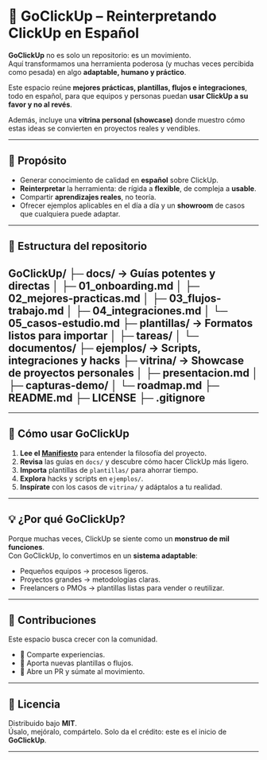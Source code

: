 # 🚀 GoClickUp – Reinterpretando ClickUp en Español  

**GoClickUp** no es solo un repositorio: es un movimiento.  
Aquí transformamos una herramienta poderosa (y muchas veces percibida como pesada) en algo **adaptable, humano y práctico**.  

Este espacio reúne **mejores prácticas, plantillas, flujos e integraciones**, todo en español, para que equipos y personas puedan **usar ClickUp a su favor y no al revés**.  

Además, incluye una **vitrina personal (showcase)** donde muestro cómo estas ideas se convierten en proyectos reales y vendibles.  

---

## 🎯 Propósito

- Generar conocimiento de calidad en **español** sobre ClickUp.  
- **Reinterpretar** la herramienta: de rígida a **flexible**, de compleja a **usable**.  
- Compartir **aprendizajes reales**, no teoría.  
- Ofrecer ejemplos aplicables en el día a día y un **showroom** de casos que cualquiera puede adaptar.  

---

## 📂 Estructura del repositorio
GoClickUp/
├─ docs/ → Guías potentes y directas
│ ├─ 01_onboarding.md
│ ├─ 02_mejores-practicas.md
│ ├─ 03_flujos-trabajo.md
│ ├─ 04_integraciones.md
│ └─ 05_casos-estudio.md
├─ plantillas/ → Formatos listos para importar
│ ├─ tareas/
│ └─ documentos/
├─ ejemplos/ → Scripts, integraciones y hacks
├─ vitrina/ → Showcase de proyectos personales
│ ├─ presentacion.md
│ ├─ capturas-demo/
│ └─ roadmap.md
├─ README.md
├─ LICENSE
├─ .gitignore
---


---

## 🚀 Cómo usar GoClickUp

1. **Lee el [Manifiesto](docs/00_manifiesto.md)** para entender la filosofía del proyecto.  
2. **Revisa** las guías en `docs/` y descubre cómo hacer ClickUp más ligero.  
3. **Importa** plantillas de `plantillas/` para ahorrar tiempo.  
4. **Explora** hacks y scripts en `ejemplos/`.  
5. **Inspírate** con los casos de `vitrina/` y adáptalos a tu realidad.  

---

## 💡 ¿Por qué GoClickUp?

Porque muchas veces, ClickUp se siente como un **monstruo de mil funciones**.  
Con GoClickUp, lo convertimos en un **sistema adaptable**:  
- Pequeños equipos → procesos ligeros.  
- Proyectos grandes → metodologías claras.  
- Freelancers o PMOs → plantillas listas para vender o reutilizar.  

---

## 🙌 Contribuciones

Este espacio busca crecer con la comunidad.  
- 💬 Comparte experiencias.  
- 🔧 Aporta nuevas plantillas o flujos.  
- 🚀 Abre un PR y súmate al movimiento.  

---

## 📄 Licencia

Distribuido bajo **MIT**.  
Úsalo, mejóralo, compártelo. Solo da el crédito: este es el inicio de **GoClickUp**.

---


